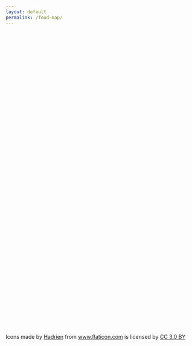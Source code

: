 ```yaml
---
layout: default
permalink: /food-map/
---
```


<style type="text/css">
.info_window {
    margin: 10px;
}
.btn_mylct {
    border: 1px solid rgba(58,70,88,.45);
    border-radius: 20px;
    background: #fcfcfd;
    color: transparent;
    display: block;
    margin: 5px;
}
.location {
    background: url("/assets/images/location.png");
    background-repeat: no-repeat;
    background-size: 25px 25px;
    background-position-x: 2px;
    background-position-y: 5px;
    width:32px;
    height:32px;
    display: -webkit-box;
}
.red_dot {
    width: 18px;
    height: 18px;
    background-color: red;
    border-radius: 50%;
    border: 2px solid white;
    display: block;
}
</style>
<script type="text/javascript" src="https://openapi.map.naver.com/openapi/v3/maps.js?ncpClientId=ia9wjc5v1n"></script>
<div id="map" style="width:100%;height:800px;"></div>
<div>Icons made by <a href="https://www.flaticon.com/authors/hadrien" title="Hadrien">Hadrien</a> from <a href="https://www.flaticon.com/"              title="Flaticon">www.flaticon.com</a> is licensed by <a href="http://creativecommons.org/licenses/by/3.0/"              title="Creative Commons BY 3.0" target="_blank">CC 3.0 BY</a></div>
<script>

// (o) 상호명
// (o) 주소
// (수집) 방영 차수/방영일
// (수집) 대표 메뉴
// (수집) 클립영상 링크
// 길찾기

window.addEventListener('DOMContentLoaded', function () {
    $.ajax({url: '/assets/json/food_temp.json', success: function(dataArray) {
        console.dir(dataArray);
        var latLngArray = dataArray.map(data => [data, new naver.maps.LatLng(data.py, data.px)]);
        var markerArray = latLngArray.map(arr => new naver.maps.Marker({
            map: map,
            position: arr[1],
            data: arr[0], // custom property
            infoWindow: getInfoWindow(arr[0])
        }));
        markerArray.forEach(marker => {
            naver.maps.Event.addListener(marker, "click", function(e) {
                var infowindow = marker.infoWindow;
                if (infowindow.getMap()) {
                    infowindow.close();
                } else {
                    infowindow.open(map, marker);
                }
            });
        });
    }});
})
var map = new naver.maps.Map('map', {
        //center: cityhall,
        zoom: 4
    });

var customControl = new naver.maps.CustomControl('<a href="#" class="btn_mylct"><span class="location"></span></a>', {
    position: naver.maps.Position.TOP_RIGHT
});
customControl.setMap(map);

var userLocationMarker = getUserLocationMarker(map);
var domEventListener = (function (map, customControl, userLocationMarker) {
    return naver.maps.Event.addDOMListener(customControl.getElement(), 'click', function() {
        navigator.geolocation.getCurrentPosition(
            function (position) {
                var latitude = position.coords.latitude;
                var longitude = position.coords.longitude;
                var latLng = new naver.maps.LatLng(latitude, longitude)
                map.setCenter(latLng);

                userLocationMarker.setPosition(latLng);
                userLocationMarker.setVisible(true);
            },
            function (error) {
                console.error(error);
            }
        );
    });
})(map, customControl, userLocationMarker);

function getContentString(data) {
    return [
        '<div class="info_window">',
        '   <h3>' + data.name + '</h3>',
        '   <p>' + data.address,
        '   </p>',
        '</div>'
    ].join('');
}

function getInfoWindow(data) {
    return new naver.maps.InfoWindow({
        content: getContentString(data),
        maxWidth: 280,
        backgroundColor: "#ffffff",
        borderColor: "#808080",
        borderWidth: 1,
        anchorSize: new naver.maps.Size(30, 30),
        anchorSkew: true,
        anchorColor: "#ffffff",
        pixelOffset: new naver.maps.Point(20, -20)
    });
}

function getUserLocationMarker(map) {
    return new naver.maps.Marker({
        //position: latLng.destinationPoint(90, 15),
        map: map,
        icon: {
            content: '<span class="red_dot"></span>',
            size: new naver.maps.Size(50, 52),
            origin: new naver.maps.Point(0, 0),
            anchor: new naver.maps.Point(25, 26)
        },
        visible: false
    });
}
</script>